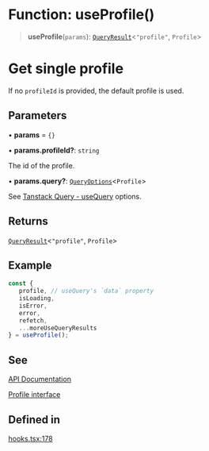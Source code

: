 # Function: useProfile()

> **useProfile**(`params`): [`QueryResult`](/docs/tools/SDK%20React%20Provider/type-aliases/QueryResult.md)\<`"profile"`, `Profile`\>

# Get single profile
If no `profileId` is provided, the default profile is used.

## Parameters

• **params** = `{}`

• **params.profileId?**: `string`

The id of the profile.

• **params.query?**: [`QueryOptions`](/docs/tools/SDK%20React%20Provider/type-aliases/QueryOptions.md)\<`Profile`\>

See [Tanstack Query - useQuery](https://tanstack.com/query/latest/docs/framework/react/reference/useQuery) options.

## Returns

[`QueryResult`](/docs/tools/SDK%20React%20Provider/type-aliases/QueryResult.md)\<`"profile"`, `Profile`\>

## Example

```ts
const {
   profile, // useQuery's `data` property
   isLoading,
   isError,
   error,
   refetch,
   ...moreUseQueryResults
} = useProfile();
```

## See

[API Documentation](https://monerium.dev/api-docs#operation/profile)

[Profile interface](/docs/tools/SDK/interfaces/Profile.md)

## Defined in

[hooks.tsx:178](https://github.com/monerium/js-monorepo/blob/main/packages/sdk-react-provider/src/lib/hooks.tsx#L178)
